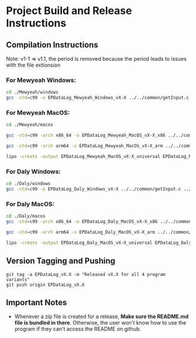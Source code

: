 # Project Build and Release Instructions

## Compilation Instructions

Note: v1-1 => v1.1, the period is removed because the period leads to issues with the file extionsion

### For Mewyeah Windows:
```bash
cd ./Mewyeah/windows
gcc -std=c99 -o EPDataLog_Mewyeah_Windows_vX-X ../../common/getInput.c ../../common/windows/connection.c ../../common/windows/outputToCsv.c ../common/getData.c main.c
```

### For Mewyeah MacOS:
```bash
cd ./Mewyeah/macos

gcc -std=c99 -arch x86_64 -o EPDataLog_Mewyeah_MacOS_vX-X_x86 ../../common/getInput.c ../../common/macos/connection.c ../../common/macos/outputToCsv.c ../common/getData.c main.c

gcc -std=c99 -arch arm64 -o EPDataLog_Mewyeah_MacOS_vX-X_arm ../../common/getInput.c ../../common/macos/connection.c ../../common/macos/outputToCsv.c ../common/getData.c main.c

lipo -create -output EPDataLog_Mewyeah_MacOS_vX-X_universal EPDataLog_Mewyeah_MacOS_vX-X_x86 EPDataLog_Mewyeah_MacOS_vX-X_arm
```

### For Daly Windows:
```bash
cd ./Daly/windows
gcc -std=c99 -o EPDataLog_Daly_Windows_vX-X ../../common/getInput.c ../../common/windows/connection.c ../../common/windows/outputToCsv.c ../common/getData.c main.c
```

### For Daly MacOS:
```bash
cd ./Daly/macos
gcc -std=c99 -arch x86_64 -o EPDataLog_Daly_MacOS_vX-X_x86 ../../common/getInput.c ../../common/macos/connection.c ../../common/macos/outputToCsv.c ../common/getData.c main.c

gcc -std=c99 -arch arm64 -o EPDataLog_Daly_MacOS_vX-X_arm ../../common/getInput.c ../../common/macos/connection.c ../../common/macos/outputToCsv.c ../common/getData.c main.c

lipo -create -output EPDataLog_Daly_MacOS_vX-X_universal EPDataLog_Daly_MacOS_vX-X_x86 EPDataLog_Daly_MacOS_vX-X_arm
```

## Version Tagging and Pushing
```
git tag -a EPDataLog_vX.X -m "Released vX.X for all 4 program variants"
git push origin EPDataLog_vX.X
```

## Important Notes
- Whenever a zip file is created for a release, **Make sure the README.md file is bundled in there**. Otherwise, the user won't know how to use the program if they can't access the README on github.
